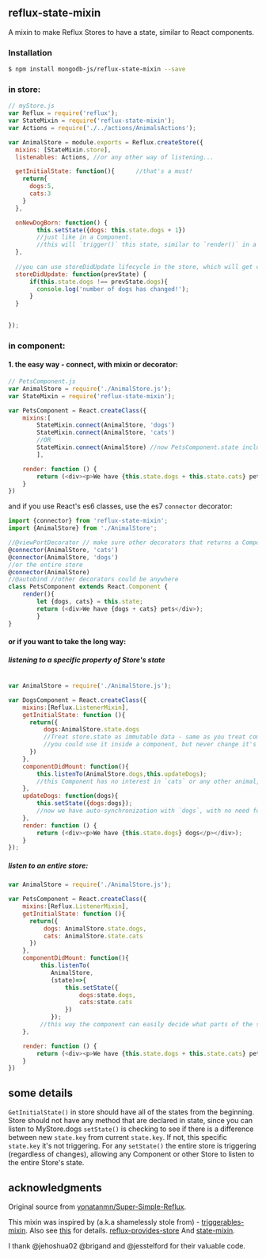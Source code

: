 ## reflux-state-mixin

A mixin to make Reflux Stores to have a state, similar to React components.

### Installation

```bash
$ npm install mongodb-js/reflux-state-mixin --save
```

### in store:

```javascript
// myStore.js
var Reflux = require('reflux');
var StateMixin = require('reflux-state-mixin');
var Actions = require('./../actions/AnimalsActions'); 

var AnimalStore = module.exports = Reflux.createStore({
  mixins: [StateMixin.store],
  listenables: Actions, //or any other way of listening... 

  getInitialState: function(){      //that's a must!
    return{
      dogs:5,
      cats:3
    }
  },

  onNewDogBorn: function() {
        this.setState({dogs: this.state.dogs + 1})  
        //just like in a Component.
        //this will `trigger()` this state, similar to `render()` in a Component 
  },
        
  //you can use storeDidUpdate lifecycle in the store, which will get called with every change to the state
  storeDidUpdate: function(prevState) {
      if(this.state.dogs !== prevState.dogs){
        console.log('number of dogs has changed!');
      }
  }
  

});
```


### in component:


#### 1. the easy way - connect, with mixin or decorator:

```javascript
// PetsComponent.js
var AnimalStore = require('./AnimalStore.js');
var StateMixin = require('reflux-state-mixin');

var PetsComponent = React.createClass({
    mixins:[
        StateMixin.connect(AnimalStore, 'dogs')
        StateMixin.connect(AnimalStore, 'cats')
        //OR
        StateMixin.connect(AnimalStore) //now PetsComponent.state includes AnimalStore.state
        ],

    render: function () {
        return (<div><p>We have {this.state.dogs + this.state.cats} pets</p></div>);
    }
})

```

and if you use React's es6 classes, use the es7 `connector` decorator:

```javascript
import {connector} from 'reflux-state-mixin';
import {AnimalStore} from './AnimalStore';

//@viewPortDecorator // make sure other decorators that returns a Component (usually those who provide props) are above `connector` (since it controls state).
@connector(AnimalStore, 'cats')
@connector(AnimalStore, 'dogs')
//or the entire store
@connector(AnimalStore)
//@autobind //other decorators could be anywhere
class PetsComponent extends React.Component {
    render(){
        let {dogs, cats} = this.state;
        return (<div>We have {dogs + cats} pets</div>);
        }
}

```


#### or if you want to take the long way:
##### listening to a specific property of Store's state

```javascript

var AnimalStore = require('./AnimalStore.js');

var DogsComponent = React.createClass({
    mixins:[Reflux.ListenerMixin],
    getInitialState: function (){
      return({
          dogs:AnimalStore.state.dogs 
          //Treat store.state as immutable data - same as you treat component.state - 
          //you could use it inside a component, but never change it's value - only with setState()    
      })
    },
    componentDidMount: function(){
        this.listenTo(AnimalStore.dogs,this.updateDogs); 
        //this Component has no interest in `cats` or any other animal, so it listens to `dogs` changes only
    },
    updateDogs: function(dogs){
        this.setState({dogs:dogs});
        //now we have auto-synchronization with `dogs`, with no need for specific logic for that
    },
    render: function () {
        return (<div><p>We have {this.state.dogs} dogs</p></div>);
    }
});

```
##### listen to an entire store:

```javascript
var AnimalStore = require('./AnimalStore.js');

var PetsComponent = React.createClass({
    mixins:[Reflux.ListenerMixin],
    getInitialState: function (){
      return({
          dogs: AnimalStore.state.dogs,
          cats: AnimalStore.state.cats
      })
    },
    componentDidMount: function(){
         this.listenTo(
            AnimalStore,
            (state)=>{
                this.setState({
                    dogs:state.dogs,
                    cats:state.cats
                })
            });
         //this way the component can easily decide what parts of the store-state are interesting
    },

    render: function () {
        return (<div><p>We have {this.state.dogs + this.state.cats} pets</p></div>);
    }
})
```


## some details
`GetInitialState()` in store should have all of the states from the beginning.
Store should not have any method that are declared in state, since you can listen to MyStore.dogs
`setState()` is checking to see if there is a difference between new `state.key` from current `state.key`. If not, this specific `state.key` it's not triggering.
For any `setState()` the entire store is triggering (regardless of changes), allowing any Component or other Store to listen to the entire Store's state.

## acknowledgments
Original source from [yonatanmn/Super-Simple-Reflux](https://github.com/yonatanmn/Super-Simple-Flux).

This mixin was inspired by (a.k.a shamelessly stole from) -
[triggerables-mixin](https://github.com/jesstelford/reflux-triggerable-mixin). Also see [this](https://github.com/spoike/refluxjs/issues/158) for details.
[reflux-provides-store](https://github.com/brigand/reflux-provides-store)
And [state-mixin](https://github.com/spoike/refluxjs/issues/290).

I thank @jehoshua02 @brigand and @jesstelford for their valuable code.
